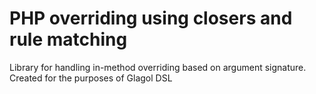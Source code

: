 # PHP overriding using closers and rule matching 

Library for handling in-method overriding based on argument signature. Created for the purposes of Glagol DSL
